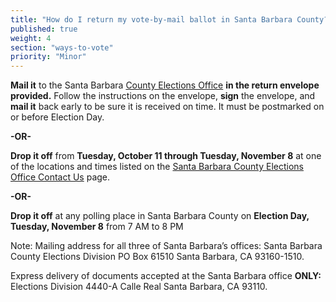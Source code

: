 ```yaml
---
title: "How do I return my vote-by-mail ballot in Santa Barbara County?"
published: true
weight: 4
section: "ways-to-vote"
priority: "Minor"
---
```


**Mail it** to the Santa Barbara [County Elections Office](#section-election-office-contact) **in the return envelope provided.** Follow the instructions on the envelope, **sign** the envelope, and **mail it** back early to be sure it is received on time. It must be postmarked on or before Election Day.  

**-OR-**  

**Drop it off** from **Tuesday, October 11 through Tuesday, November 8** at one of the locations and times listed on the [Santa Barbara County Elections Office Contact Us](http://www.sbcassessor.com/Elections/ContactUs.aspx) page.  

**-OR-**  

**Drop it off** at any polling place in Santa Barbara County on **Election Day, Tuesday, November 8** from 7 AM to 8 PM  

Note: Mailing address for all three of Santa Barbara’s offices: Santa Barbara County Elections Division PO Box 61510 Santa Barbara, CA 93160-1510.  

Express delivery of documents accepted at the Santa Barbara office **ONLY:** Elections Division 4440-A Calle Real Santa Barbara, CA 93110.  
